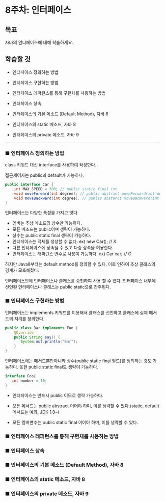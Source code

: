 # 8주차: 인터페이스

## 목표

자바의 인터페이스에 대해 학습하세요.

## 학습할 것
- 인터페이스 정의하는 방법

- 인터페이스 구현하는 방법
- 인터페이스 레퍼런스를 통해 구현체를 사용하는 방법
- 인터페이스 상속
- 인터페이스의 기본 메소드 (Default Method), 자바 8
- 인터페이스의 static 메소드, 자바 8
- 인터페이스의 private 메소드, 자바 9

---

### ■ 인터페이스 정의하는 방법

class 키워드 대신 interface를 사용하여 작성한다.

접근제어자는 public과 default가 가능하다. 

```java
public interface Car {
    int MAX_SPEED = 300; // public static final int
    void moveForward(int degree); // public abstract moveForward(int degree);
    void moveBackward(int degree); // public abstarct moveBackward(int degree);
}
```

인터페이스는 다양한 특성을 가지고 잇다.

- 멤버는 추상 메소드와 상수만 가능하다.
- 모든 메소드는 public이며 생략이 가능하다.
- 상수는 public static final 생략이 가능하다.
- 인터페이스는 객체를 생성할 수 없다. ex) new Car(); // X
- 다른 인터페이스에 상속될 수 있고 다중 상속을 허용한다.
- 인터페이스는 래퍼런스 변수로 사용이 가능하다. ex) Car car; // O

하지만 Java8부터는 default method를 정의할 수 있다. 이로 인하여 추상 클래스의 경계가 모호해졌다.  

인터페이스안에 인터페이스나 클래스를 중첩하여 사용 할 수 있다. 인터페이스 내부에 선언된 인터페이스나 클래스는 public static으로 간주된다.


### ■ 인터페이스 구현하는 방법

인터페이스는 implements 키워드를 이용해서 클래스를 선언하고 클래스에 실제 메서드의 처리를 정의한다.

```java
public class Bar implements Foo {
    @Override
    public String say() {
       System.out.println("Bar");                
    }                                      
}
```

인터페이스에는 메서드뿐만아니라 상수(public static final 필드)를 정의하는 것도 가능하다.
또한 public static final도 생략이 가능하다.

```java
interface Foo{
   int number = 10;
}
```

- 인터페이스는 반드시 public 이므로 생략 가능하다.

- 모든 메서드는 public abstract 이어야 하며, 이를 생략할 수 있다.(static, default 메서드는 예외, JDK 1.8~)
- 모든 멤버변수는 public static final 이어야 하며, 이를 생략할 수 있다.

### ■ 인터페이스 레퍼런스를 통해 구현체를 사용하는 방법

### ■ 인터페이스 상속

### ■ 인터페이스의 기본 메소드 (Default Method), 자바 8

### ■ 인터페이스의 static 메소드, 자바 8

### ■ 인터페이스의 private 메소드, 자바 9


